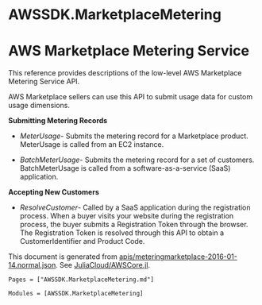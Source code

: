 # AWSSDK.MarketplaceMetering

# AWS Marketplace Metering Service

This reference provides descriptions of the low-level AWS Marketplace Metering Service API.

AWS Marketplace sellers can use this API to submit usage data for custom usage dimensions.

**Submitting Metering Records**

*   *MeterUsage*- Submits the metering record for a Marketplace product. MeterUsage is called from an EC2 instance.

*   *BatchMeterUsage*- Submits the metering record for a set of customers. BatchMeterUsage is called from a software-as-a-service (SaaS) application.

**Accepting New Customers**

*   *ResolveCustomer*- Called by a SaaS application during the registration process. When a buyer visits your website during the registration process, the buyer submits a Registration Token through the browser. The Registration Token is resolved through this API to obtain a CustomerIdentifier and Product Code.

This document is generated from
[apis/meteringmarketplace-2016-01-14.normal.json](https://github.com/aws/aws-sdk-js/blob/master/apis/meteringmarketplace-2016-01-14.normal.json).
See [JuliaCloud/AWSCore.jl](https://github.com/JuliaCloud/AWSCore.jl).

```@index
Pages = ["AWSSDK.MarketplaceMetering.md"]
```

```@autodocs
Modules = [AWSSDK.MarketplaceMetering]
```
